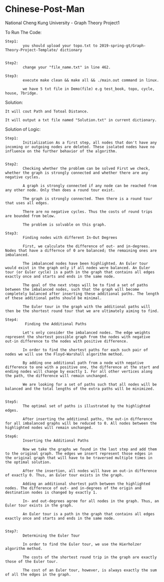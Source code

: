 # Chinese-Post-Man
National Cheng Kung University - Graph Theory Project1




To Run The Code:
	
	Step1:
			you should upload your topo.txt to 2019-spring-gt/Graph-Theory-Project-Template/ dictionary
	
			
	Step2: 
			change your "file_name.txt" in line 462.
			
	Step3:
			execute make clean && make all && ./main.out command in linux.
			
			we have 5 txt file in Demo(file) e.g test_book, topo, cycle, house, 7bridge.
			
			
Solution:

	It will cout Path and Totoal Distance.
	
	It will output a txt file named "Solution.txt" in current dictionary.



Solution of Logic:

	Step1:
			Initialization As a first step, all nodes that don't have any incoming or outgoing nodes are deleted. These isolated nodes have no influence on the further behavior of the algorithm.	


	Step2:
			Checking whether the problem can be solved First we check, whether the graph is strongly connected and whether there are any negative cycles.

			A graph is strongly connected if any node can be reached from any other node. Only then does a round tour exist.

			The graph is strongly connected. Then there is a round tour that uses all edges.

			There are no negative cycles. Thus the costs of round trips are bounded from below.

			The problem is solvable on this graph.
			
	Step3:
			Finding nodes with different In-Out Degrees
			
			First, we calculate the difference of out- and in-degrees. Nodes that have a differnce of 0 are balanced; the remaining ones are imbalanced.

			The imbalanced nodes have been highlighted. An Euler tour would exist in the graph only if all nodes were balanced. An Euler tour (or Euler cycle) is a path in the graph that contains all edges exactly once and starts and ends in the same node.

			The goal of the next steps will be to find a set of paths between the imbalanced nodes, such that the graph will become completely balanced after inserting these additional paths. The length of these additional paths should be minimal.

			The Euler tour in the graph with the additional paths will then be the shortest round tour that we are ultimately aiming to find.
			
	Step4:
			 Finding the Additional Paths
			
			Let's only consider the imbalanced nodes. The edge weights represent the shortest possible graph from the nodes with negative out-in difference to the nodes with positive difference.

			In order to find the shortest paths for each such pair of nodes we will use the Floyd-Warshall algorithm method.

			By adding one additional path from a node with negative difference to one with a positive one, the difference at the start and ending nodes will change by exactly 1. For all other vertices along the path, the difference will remain unchanged.

			We are looking for a set of paths such that all nodes will be balanced and the total lengths of the extra paths will be minimized.
			
			
	Step5:
			The optimal set of paths is illustrated by the highlighted edges.

			After inserting the additional paths, the out-in difference for all imbalanced graphs will be reduced to 0. All nodes between the highlighted nodes will remain unchanged.
			
	Step6:
			Inserting the Additional Paths
			
			Now we take the graphs we found in the last step and add them to the original graph. The edges we insert represent those edges in the original graph that will have to be traversed multiple times in the optimal solution.

			After the insertion, all nodes will have an out-in difference of exactly 0. Thus, an Euler tour exists in the graph.
			
			Adding an additional shortest path between the highlighted nodes. The difference of out- and in-degrees of the origin and destination nodes is changed by exactly 1.
			
			In- and out-degrees agree for all nodes in the graph. Thus, an Euler tour exists in the graph.

			An Euler tour is a path in the graph that contains all edges exactly once and starts and ends in the same node.
			
			
	Step7:
			Determining the Euler Tour
			
			In order to find the Euler tour, we use the Hierholzer algorithm method.

			The costs of the shortest round trip in the graph are exactly those of the Euler tour. 
			
			The cost of an Euler tour, however, is always exactly the sum of all the edges in the graph.
